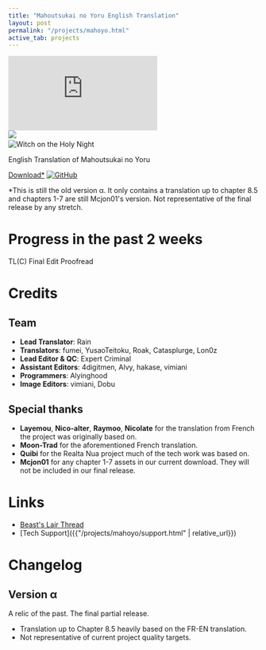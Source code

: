 ```yaml
---
title: "Mahoutsukai no Yoru English Translation"
layout: post
permalink: "/projects/mahoyo.html"
active_tab: projects
---
```


<div id="project-header">
    <div id="project-showcase">
        <div id="active-item"></div>
        <div id="all-items">
            <div>
                <iframe src="https://www.youtube.com/embed/cvXA6mh9Y5I" frameborder="0"></iframe>
            </div>
            <img src="{{ "/assets/images/projects/mahoyo_logo.svg" | relative_url }}">
            <img>
            <img>
            <img>
        </div>
    </div>
    <div id="project-overview">
        <img id="project-logo" src="{{ "/assets/images/projects/mahoyo_logo.svg" | relative_url }}" alt="Witch on the Holy Night">
        <p>English Translation of Mahoutsukai no Yoru</p>
        <div id="project-download">
            <a href="#" id="download-button">Download*</a>
            <a href="https://github.com/Hollow-Moon"><img src="{{ "assets/images/icons/soc-icon-gh.svg" | relative_url }}" alt="GitHub"></a>
        </div>
        <p class="small">*This is still the old version α. It only contains a translation up to chapter 8.5 and chapters 1-7 are still Mcjon01's version. Not representative of the final release by any stretch.</p>
    </div>
</div>
<script type="text/javascript" src="{{ "/assets/script/project-showcase.js" | relative_url }}"></script>

<div id="project-info">

<!-- This is rendered with JS -->
<div id="project-progress">
<h1>Progress in the past 2 weeks</h1>
    <div id="legend">
        <span class="tlc">TL(C)</span>
        <span class="final-edit">Final Edit</span>
        <span class="proofread">Proofread</span>
    </div>
</div>
<script type="text/javascript">
    const projectProgressStats = {
        "Chapter 1": {
            "totalPages": 334,
            "progress": { "TL(C)": 334, "Final Edit": 334, "Proofread": 334 }
        },
        "Chapter 1.5": {
            "totalPages": 306,
            "progress": { "TL(C)": 306, "Final Edit": 306, "Proofread": 306 }
        },
        "Chapter 2": {
            "totalPages": 247,
            "progress": { "TL(C)": 247, "Final Edit": 247, "Proofread": 247 }
        },
        "Chapter 3": {
            "totalPages": 45,
            "progress": { "TL(C)": 45, "Final Edit": 45, "Proofread": 45 }
        },
        "Chapter 4": {
            "totalPages": 225,
            "progress": { "TL(C)": 225, "Final Edit": 225, "Proofread": 225 }
        },
        "Chapter 5-I": {
            "totalPages": 428,
            "progress": { "TL(C)": 428, "Final Edit": 428, "Proofread": 428 }
        },
        "Chapter 5-II": {
            "totalPages": 538,
            "progress": { "TL(C)": 538, "Final Edit": 538, "Proofread": 538 }
        },
        "Chapter 6": {
            "totalPages": 374,
            "progress": { "TL(C)": 374, "Final Edit": 374, "Proofread": 57 }
        },
        "Chapter 7": {
            "totalPages": 438,
            "progress": { "TL(C)": 438, "Final Edit": 438, "Proofread": 0 },
            "diff": { "Final Edit": 38 }
        },
        "Chapter 7 Extra": {
            "totalPages": 128,
            "progress": { "TL(C)": 128, "Final Edit": 128, "Proofread": 0 },
            "diff": { "Final Edit": 30 }
        },
        "Chapter 8": {
            "totalPages": 287,
            "progress": { "TL(C)": 287, "Final Edit": 0, "Proofread": 287 }
        },
        "Chapter 8 Extra": {
            "totalPages": 151,
            "progress": { "TL(C)": 151, "Final Edit": 0, "Proofread": 151 }
        },
        "Chapter 8.5": {
            "totalPages": 383,
            "progress": { "TL(C)": 383, "Final Edit": 0, "Proofread": 383 }
        },
        "Chapter 9": {
            "totalPages": 432,
            "progress": { "TL(C)": 432, "Final Edit": 0, "Proofread": 432 }
        },
        "Chapter 10": {
            "totalPages": 302,
            "progress": { "TL(C)": 302, "Final Edit": 0, "Proofread": 302 }
        },
        "Chapter 11": {
            "totalPages": 342,
            "progress": { "TL(C)": 342, "Final Edit": 0, "Proofread": 342 }
        },
        "Chapter 12": {
            "totalPages": 580,
            "progress": { "TL(C)": 580, "Final Edit": 0, "Proofread": 580 }
        },
        "Chapter 13": {
            "totalPages": 246,
            "progress": { "TL(C)": 246, "Final Edit": 0, "Proofread": 246 }
        },
        "All About Ploy": {
            "totalPages": 361,
            "progress": { "TL(C)": 361, "Final Edit": 0, "Proofread": 0 }
        },
        "Extra 1": {
            "totalPages": 248,
            "progress": { "TL(C)": 5, "Final Edit": 0, "Proofread": 0 }
        },
        "Extra 2": {
            "totalPages": 836,
            "progress": { "TL(C)": 43, "Final Edit": 0, "Proofread": 0 }
        }
    }
</script>
<script type="text/javascript" src="{{ "/assets/script/project-progress.js" | relative_url }}"></script>
<div id="project-credits">
<h1>Credits</h1>
<h2>Team</h2>
<ul>
    <li><b>Lead Translator</b>: Rain</li>
    <li><b>Translators</b>: fumei, YusaoTeitoku, Roak, Catasplurge, Lon0z</li>
    <li><b>Lead Editor & QC</b>: Expert Criminal</li>
    <li><b>Assistant Editors</b>: 4digitmen, Alvy, hakase, vimiani</li>
    <li><b>Programmers</b>: Alyinghood</li>
    <li><b>Image Editors</b>: vimiani, Dobu</li>
</ul>
<h2>Special thanks</h2>
<ul>
    <li><b>Layemou</b>, <b>Nico-alter</b>, <b>Raymoo</b>, <b>Nicolate</b> for the translation from French the project was originally based on.</li>
    <li><b>Moon-Trad</b> for the aforementioned French translation.</li>
    <li><b>Quibi</b> for the Realta Nua project much of the tech work was based on.</li>
    <li><b>Mcjon01</b> for any chapter 1-7 assets in our current download. They will not be included in our final release.</li>
</ul>
</div>
</div>

# Links

-   [Beast's Lair Thread](https://forums.nrvnqsr.com/showthread.php/8586)
-   [Tech Support]({{"/projects/mahoyo/support.html" | relative_url}})

# Changelog

## Version α

A relic of the past. The final partial release.

-   Translation up to Chapter 8.5 heavily based on the FR-EN translation.
-   Not representative of current project quality targets.
